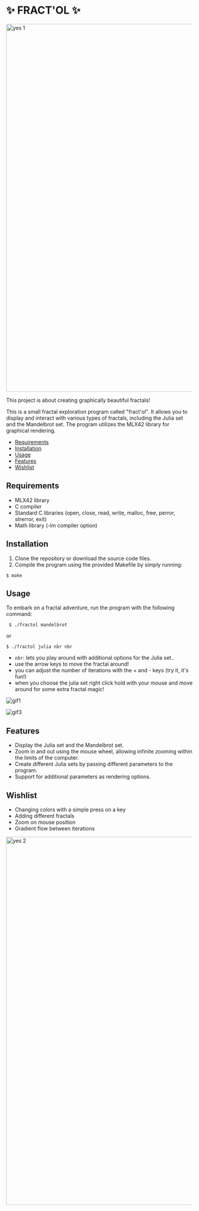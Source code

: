 # ✨ FRACT'OL ✨

<img width="993" alt="yes 1" src="https://github.com/DjoykeAbyah/FRACT-OL/assets/115019123/831d13fb-3296-47a2-a5a0-9ad544779bc4">

This project is about creating graphically beautiful fractals!

This is a small fractal exploration program called "fract'ol". It allows you to display and interact with various types of fractals, including the Julia set and the Mandelbrot set. The program utilizes the MLX42 library for graphical rendering.

- [Requirements](#requirements)
- [Installation](#installation)
- [Usage](#usage)
- [Features](#features)
- [Wishlist](#wishlist)

## Requirements
- MLX42 library
- C compiler
- Standard C libraries (open, close, read, write, malloc, free, perror, strerror, exit)
- Math library (-lm compiler option)

## Installation
1. Clone the repository or download the source code files.
2. Compile the program using the provided Makefile by simply running:

```$ make```


## Usage
To embark on a fractal adventure, run the program with the following command:

``` $ ./fractol mandelbrot```

or

```$ ./fractol julia nbr nbr ```

- `nbr`: lets you play around with additional options for the Julia set..
- use the arrow keys to move the fractal around!
- you can adjust the number of iterations with the + and - keys (try it, it's fun!)
- when you choose the julia set right click hold with your mouse and move around for some extra fractal magic!

![gif1](https://github.com/DjoykeAbyah/FRACT-OL/assets/115019123/93064cba-edc9-4232-b097-57493514862d)

![gif3](https://github.com/DjoykeAbyah/FRACT-OL/assets/115019123/8e0f67cc-ba69-47b2-9207-84af18184b1e)


## Features
- Display the Julia set and the Mandelbrot set.
- Zoom in and out using the mouse wheel, allowing infinite zooming within the limits of the computer.
- Create different Julia sets by passing different parameters to the program.
- Support for additional parameters as rendering options.


## Wishlist
- Changing colors with a simple press on a key
- Adding different fractals
- Zoom on mouse position
- Gradient flow between iterations

<img width="994" alt="yes 2" src="https://github.com/DjoykeAbyah/FRACT-OL/assets/115019123/d75a881e-a900-414d-b41b-e9b251cd607f">

